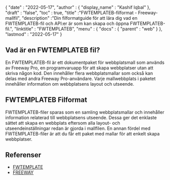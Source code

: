 {
  "date" : "2022-05-17",
  "author" : {
    "display_name" : "Kashif Iqbal"
},
  "draft" : "false",
  "toc" : true,
  "title" :"FWTEMPLATEB-filformat - Freeway-mallfil",
  "description" :"Din filformatguide för att lära dig vad en FWTEMPLATEB-fil och API:er är som kan skapa och öppna FWTEMPLATEB-fil.",
  "linktitle" : "FWTEMPLATEB",
  "menu" : {
    "docs" : {
      "parent" : "web"
}
},
  "lastmod" : "2022-05-17"
}

## Vad är en FWTEMPLATEB fil?

En FWTEMPLATEB-fil är ett dokumentpaket för webbplatsmall som används av Freeway Pro, en programvaruapp för att skapa webbplatser utan att skriva någon kod. Den innehåller flera webbplatsmallar som också kan delas med andra Freeway Pro-användare. Varje mallwebbplats i paketet innehåller information om webbplatsens layout och utseende.

## FWTEMPLATEB Filformat

FWTEMPLATEB-filer sparas som en samling webbplatsmallar och innehåller information relaterad till webbplatsens utseende. Dessa ger det enklaste sättet att skapa en webbplats eftersom alla layout- och utseendeinställningar redan är gjorda i mallfilen. En annan fördel med FWTEMPLATEB-filer är att du får ett paket med mallar för att enkelt skapa webbplatser.

## Referenser

* [FWTEMPLATE](/sv/web/fwtemplate/)
* [FREEWAY](/sv/web/freeway/)


